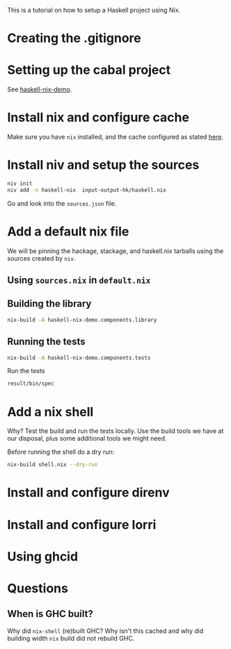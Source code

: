 This is a tutorial on how to setup a Haskell project using Nix.

# Creating the .gitignore

# Setting up the cabal project

See [haskell-nix-demo](./haskell-nix-demo.cabal "cabal file").

# Install nix and configure cache

Make sure you have `nix` installed, and the cache configured as stated
[here][0].

# Install niv and setup the sources

```sh
niv init
niv add -n haskell-nix  input-output-hk/haskell.nix
```

Go and look into the `sources.json` file.

# Add a default nix file

We will be pinning the hackage, stackage, and haskell.nix tarballs using the
sources created by `niv`.

## Using `sources.nix` in `default.nix`

## Building the library

```sh
nix-build -A haskell-nix-demo.components.library
```

## Running the tests

```sh
nix-build -A haskell-nix-demo.components.tests
```

Run the tests

```sh
result/bin/spec
```

# Add a nix shell

Why? Test the build and run the tests locally. Use the build tools we have at
our disposal, plus some additional tools we might need.

Before running the shell do a dry run:

```sh
nix-build shell.nix --dry-run
```

# Install and configure direnv

# Install and configure lorri

# Using ghcid

# Questions

## When is GHC built?

Why did `nix-shell` (re)built GHC? Why isn't this cached and why did building
width `nix` build did not rebuild GHC.

[0]: https://input-output-hk.github.io/haskell.nix/tutorials/getting-started/
[1]: https://input-output-hk.github.io/haskell.nix/tutorials/hackage-stackage/#updating-and-pinning-hackagenix-and-stackagenix
